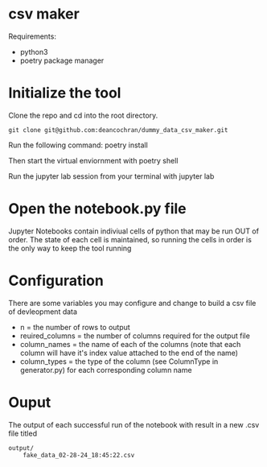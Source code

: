 # csv maker

Requirements:
- python3 
- poetry package manager

# Initialize the tool
Clone the repo and cd into the root directory.

    git clone git@github.com:deancochran/dummy_data_csv_maker.git

Run the following command:
    poetry install

Then start the virtual enviornment with 
    poetry shell

Run the jupyter lab session from your terminal with 
    jupyter lab

# Open the notebook.py file
Jupyter Notebooks contain indiviual cells of python that may be run OUT of order. 
The state of each cell is maintained, so running the cells in order is the only way to keep the tool running

# Configuration
There are some variables you may configure and change to build a csv file of devleopment data

- n = the number of rows to output
- reuired_columns = the number of columns required for the output file
- column_names = the name of each of the columns (note that each column will have it's index value attached to the end of the name)
- column_types = the type of the column (see ColumnType in generator.py) for each corresponding column name 

# Ouput
The output of each successful run of the notebook with result in a new .csv file titled

    output/
        fake_data_02-28-24_18:45:22.csv